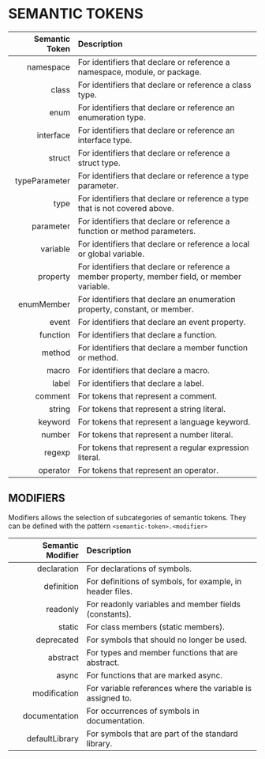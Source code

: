 # SEMANTIC TOKENS

| Semantic Token | Description                                                                                    |
| -------------: | :--------------------------------------------------------------------------------------------- |
|      namespace | For identifiers that declare or reference a namespace, module, or package.                     |
|          class | For identifiers that declare or reference a class type.                                        |
|           enum | For identifiers that declare or reference an enumeration type.                                 |
|      interface | For identifiers that declare or reference an interface type.                                   |
|         struct | For identifiers that declare or reference a struct type.                                       |
|  typeParameter | For identifiers that declare or reference a type parameter.                                    |
|           type | For identifiers that declare or reference a type that is not covered above.                    |
|      parameter | For identifiers that declare or reference a function or method parameters.                     |
|       variable | For identifiers that declare or reference a local or global variable.                          |
|       property | For identifiers that declare or reference a member property, member field, or member variable. |
|     enumMember | For identifiers that declare an enumeration property, constant, or member.                     |
|          event | For identifiers that declare an event property.                                                |
|       function | For identifiers that declare a function.                                                       |
|         method | For identifiers that declare a member function or method.                                      |
|          macro | For identifiers that declare a macro.                                                          |
|          label | For identifiers that declare a label.                                                          |
|        comment | For tokens that represent a comment.                                                           |
|         string | For tokens that represent a string literal.                                                    |
|        keyword | For tokens that represent a language keyword.                                                  |
|         number | For tokens that represent a number literal.                                                    |
|         regexp | For tokens that represent a regular expression literal.                                        |
|       operator | For tokens that represent an operator.                                                         |

## MODIFIERS

Modifiers allows the selection of subcategories of semantic tokens.
They can be defined with the pattern `<semantic-token>.<modifier>`

| Semantic Modifier | Description                                                |
| ----------------: | :--------------------------------------------------------- |
|       declaration | For declarations of symbols.                               |
|        definition | For definitions of symbols, for example, in header files.  |
|          readonly | For readonly variables and member fields (constants).      |
|            static | For class members (static members).                        |
|        deprecated | For symbols that should no longer be used.                 |
|          abstract | For types and member functions that are abstract.          |
|             async | For functions that are marked async.                       |
|      modification | For variable references where the variable is assigned to. |
|     documentation | For occurrences of symbols in documentation.               |
|    defaultLibrary | For symbols that are part of the standard library.         |
